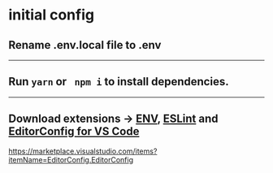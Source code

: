 # initial config

## Rename .env.local file to .env
---
## Run ``` yarn ``` or ``` npm i``` to install dependencies.
---
## Download extensions -> [ENV](https://marketplace.visualstudio.com/items?itemName=IronGeek.vscode-env), [ESLint](https://marketplace.visualstudio.com/items?itemName=dbaeumer.vscode-eslint) and [EditorConfig for VS Code](https://marketplace.visualstudio.com/items?itemName=EditorConfig.EditorConfig)


https://marketplace.visualstudio.com/items?itemName=EditorConfig.EditorConfig